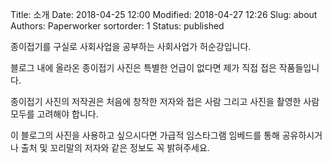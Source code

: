 Title: 소개
Date: 2018-04-25 12:00
Modified: 2018-04-27 12:26
Slug: about
Authors: Paperworker
sortorder: 1
Status: published

종이접기를 구실로 사회사업을 공부하는 사회사업가 허순강입니다.

블로그 내에 올라온 종이접기 사진은 특별한 언급이 없다면 제가 직접 접은 작품들입니다.

종이접기 사진의 저작권은 처음에 창작한 저자와 접은 사람 그리고 사진을 촬영한 사람 모두를 고려해야 합니다.

이 블로그의 사진을 사용하고 싶으시다면 가급적 임스타그램 임베드를 통해 공유하시거나 출처 및 꼬리말의 저자와 같은 정보도 꼭 밝혀주세요.
